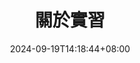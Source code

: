 ---
title: "關於實習"
summary: "紀錄一些實習經歷"
description: "紀錄一些實習經歷"
date: 2024-09-19T14:18:44+08:00
# series: ["Documentation"]
# series_order: 9
cascade:
  showEdit: true
  showSummary: true
  hideFeatureImage: false
draft: false
---